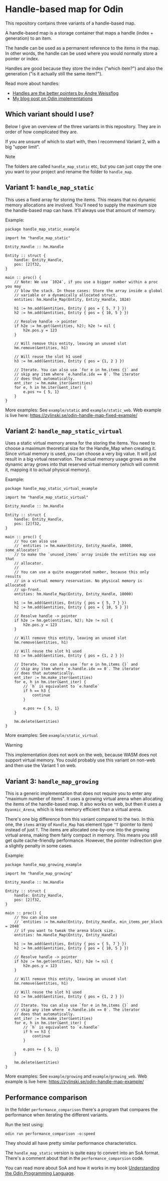 # Handle-based map for Odin

This repository contains three variants of a handle-based map.

A handle-based map is a storage container that maps a handle (index + generation) to an item.

The handle can be used as a permanent reference to the items in the map. In other words, the handle can be used where you would normally store a pointer or index.

Handles are good because they store the index ("which item?") and also the generation ("is it actually still the same item?").

Read more about handles:
- [Handles are the better pointers by Andre Weissflog](https://floooh.github.io/2018/06/17/handles-vs-pointers.html)
- [My blog post on Odin implementations](https://zylinski.se/posts/handle-based-arrays/)

## Which variant should I use?

Below I give an overview of the three variants in this repository. They are in order of how complicated they are.

If you are unsure of which to start with, then I recommend Variant 2, with a big "upper limit".

> [!NOTE]
> The folders are called `handle_map_static` etc, but you can just copy the one you want to your project and rename the folder to `handle_map`.

## Variant 1: `handle_map_static`

This uses a fixed array for storing the items. This means that no dynamic memory allocations are involved. You'll need to supply the maximum size the handle-based map can have. It'll always use that amount of memory.

Example:

```odin
package handle_map_static_example

import hm "handle_map_static"

Entity_Handle :: hm.Handle

Entity :: struct {
	handle: Entity_Handle,
	pos: [2]f32,
}

main :: proc() {
	// Note: We use `1024`, if you use a bigger number within a proc you may
	// blow the stack. In those cases: Store the array inside a global
	// variable or a dynamically allocated struct.
	entities: hm.Handle_Map(Entity, Entity_Handle, 1024)

	h1 := hm.add(&entities, Entity { pos = { 5, 7 } })
	h2 := hm.add(&entities, Entity { pos = { 10, 5 } })

	// Resolve handle -> pointer
	if h2e := hm.get(&entities, h2); h2e != nil {
		h2e.pos.y = 123
	}
	
	// Will remove this entity, leaving an unused slot
	hm.remove(&entities, h1)
	
	// Will reuse the slot h1 used
	h3 := hm.add(&entities, Entity { pos = {1, 2 } })
	
	// Iterate. You can also use `for e in hm.items {}` and
	// skip any item where `e.handle.idx == 0`. The iterator
	// does that automatically.
	ent_iter := hm.make_iter(&entities)
	for e, h in hm.iter(&ent_iter) {
		e.pos += { 5, 1}
	}
}
```

More examples: See `example/static` and `example/static_web`. Web example is live here: https://zylinski.se/odin-handle-map-fixed-example/

## Variant 2: `handle_map_static_virtual`

Uses a static virtual memory arena for the storing the items. You need to choose a maximum theoretical size for the Handle_Map when creating it. Since virtual memory is used, you can choose a very big value. It will just result in a big virtual reservation. The actual memory usage grows as the dynamic array grows into that reserved virtual memory (which will commit it, mapping it to actual physical memory).

Example:

```odin
package handle_map_static_virtual_example

import hm "handle_map_static_virtual"

Entity_Handle :: hm.Handle

Entity :: struct {
	handle: Entity_Handle,
	pos: [2]f32,
}

main :: proc() {
	// You can also use
	// `entities := hm.make(Entity, Entity_Handle, 10000, some_allocator)`
	// to make the `unused_items` array inside the entities map use that
	// allocator.
	//
	// You can use a quite exaggerated number, because this only results
	// in a virtual memory reservation. No physical memory is allocated
	// up-front.
	entities: hm.Handle_Map(Entity, Entity_Handle, 10000)

	h1 := hm.add(&entities, Entity { pos = { 5, 7 } })
	h2 := hm.add(&entities, Entity { pos = { 10, 5 } })

	// Resolve handle -> pointer
	if h2e := hm.get(entities, h2); h2e != nil {
		h2e.pos.y = 123
	}

	// Will remove this entity, leaving an unused slot
	hm.remove(&entities, h1)

	// Will reuse the slot h1 used
	h3 := hm.add(&entities, Entity { pos = {1, 2 } })

	// Iterate. You can also use `for e in hm.items {}` and
	// skip any item where `e.handle.idx == 0`. The iterator
	// does that automatically.
	ent_iter := hm.make_iter(&entities)
	for e, h in hm.iter(&ent_iter) {
		// `h` is equivalent to `e.handle`
		if h == h3 {
			continue
		}

		e.pos += { 5, 1}
	}

	hm.delete(&entities)
}
```

More examples: See `example/static_virtual`

> [!WARNING]
> This implementation does not work on the web, because WASM does not support virtual memory. You could probably use this variant on non-web and then use the Variant 1 on web.

## Variant 3: `handle_map_growing`

This is a generic implementation that does not require you to enter any "maximum number of items". It uses a growing virtual arena when allocating the items of the handle-based map. It also works on web, but then it uses a `Dyanmic_Arena`, which is less memory efficient than a virtual arena.

There's one big difference from this variant compared to the two. In this one, the `items` array of `Handle_Map` has element type `^T` (pointer to item) instead of just `T`. The items are allocated one-by-one into the growing virtual arena, making them fairly compact in memory. This means you still get quite cache-friendly performance. However, the pointer indirection give a slightly penalty in some cases.

Example:

```odin
package handle_map_growing_example

import hm "handle_map_growing"

Entity_Handle :: hm.Handle

Entity :: struct {
	handle: Entity_Handle,
	pos: [2]f32,
}

main :: proc() {
	// You can also use
	// `entities := hm.make(Entity, Entity_Handle, min_items_per_block = 2048`
	// if you want to tweak the arena block size.
	entities: hm.Handle_Map(Entity, Entity_Handle)

	h1 := hm.add(&entities, Entity { pos = { 5, 7 } })
	h2 := hm.add(&entities, Entity { pos = { 10, 5 } })

	// Resolve handle -> pointer
	if h2e := hm.get(entities, h2); h2e != nil {
		h2e.pos.y = 123
	}

	// Will remove this entity, leaving an unused slot
	hm.remove(&entities, h1)

	// Will reuse the slot h1 used
	h3 := hm.add(&entities, Entity { pos = {1, 2 } })

	// Iterate. You can also use `for e in hm.items {}` and
	// skip any item where `e.handle.idx == 0`. The iterator
	// does that automatically.
	ent_iter := hm.make_iter(&entities)
	for e, h in hm.iter(&ent_iter) {
		// `h` is equivalent to `e.handle`
		if h == h3 {
			continue
		}

		e.pos += { 5, 1}
	}

	hm.delete(&entities)
}
```

More examples: See `example/growing` and `example/growing_web`. Web example is live here: https://zylinski.se/odin-handle-map-example/

## Performance comparison

In the folder `performance_comparison` there's a program that compares the performance when iterating the different variants.

Run the test using:

```
odin run performance_comparison -o:speed
```

They should all have pretty similar performance characteristics.

The `handle_map_static` version is quite easy to convert into an SoA format. There's a comment about that in the `performance_comparsion` code.

You can read more about SoA and how it works in my book [Understanding the Odin Programming Language](https://odinbook.com).
